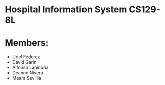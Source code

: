 # Hospital Information System CS129-8L 

# Members:
 - Uriel Federez
 - David Garin
 - Alfonso Lapinoria
 - Deanne Nivera
 - Meara Sevillla
